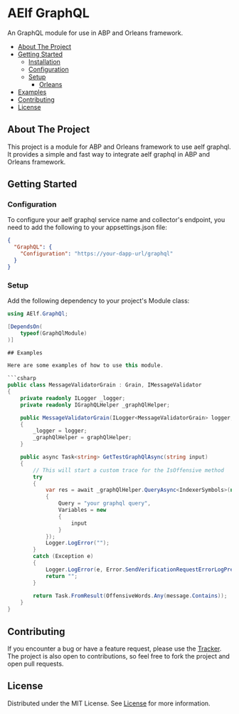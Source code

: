 # AElf GraphQL

An GraphQL module for use in ABP and Orleans framework.

- [About The Project](#about-the-project)
- [Getting Started](#getting-started)
  - [Installation](#installation)
  - [Configuration](#configuration)
  - [Setup](#setup)
    - [Orleans](#orleans)
- [Examples](#examples)
- [Contributing](#contributing)
- [License](#license)

## About The Project

This project is a module for ABP and Orleans framework to use aelf graphql. It provides a simple and fast way to integrate aelf graphql in ABP and Orleans framework.

## Getting Started


### Configuration

To configure your aelf graphql service name and collector's endpoint, you need to add the following to your appsettings.json file:

```json
{
  "GraphQL": {
    "Configuration": "https://your-dapp-url/graphql"
  }
}
```

### Setup

Add the following dependency to your project's Module class:

```cs
using AElf.GraphQl;

[DependsOn(
    typeof(GraphQlModule)
)]

## Examples

Here are some examples of how to use this module.

```csharp
public class MessageValidatorGrain : Grain, IMessageValidator
{
    private readonly ILogger _logger;
    private readonly IGraphQLHelper _graphQlHelper;

    public MessageValidatorGrain(ILogger<MessageValidatorGrain> logger, IGraphQLHelper graphQlHelper)
    {
        _logger = logger;
        _graphQlHelper = graphQlHelper;
    }

    public async Task<string> GetTestGraphQlAsync(string input)
    {
        // This will start a custom trace for the IsOffensive method
        try
        {
            var res = await _graphQlHelper.QueryAsync<IndexerSymbols>(new GraphQLRequest
            {
                Query = "your graphql query",
                Variables = new
                {
                    input
                }
            });
            Logger.LogError("");
        }
        catch (Exception e)
        {
            Logger.LogError(e, Error.SendVerificationRequestErrorLogPrefix + e.Message);
            return "";
        }
        
        return Task.FromResult(OffensiveWords.Any(message.Contains));
    }
}
```

## Contributing

If you encounter a bug or have a feature request, please use the [Tracker](https://github.com/AElfProject/aelf.graphql). The project is also open to contributions, so feel free to fork the project and open pull requests.

## License

Distributed under the MIT License. See [License](LICENSE) for more information.
